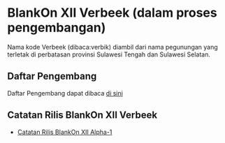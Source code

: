 # BlankOn XII Verbeek (dalam proses pengembangan)
Nama kode Verbeek (dibaca:verbik) diambil dari nama pegunungan yang terletak di perbatasan provinsi Sulawesi Tengah dan Sulawesi Selatan.


## Daftar Pengembang
Daftar Pengembang dapat dibaca [di sini](https://github.com/BlankOn/Verbeek/blob/master/TEAM.md)

## Catatan Rilis BlankOn XII Verbeek
* [Catatan Rilis BlankOn XII Alpha-1](/ProdukBlankOn/CatatanRilisBlankOnXIIAlpha-1)
